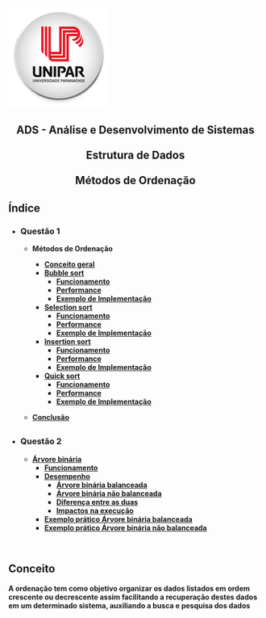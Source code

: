 ![Alt text ](/img/unipar.png "teste") 
<div align='center'><b><h2>ADS - Análise e Desenvolvimento de Sistemas
<b><br><br>Estrutura de Dados 
<br><br>Métodos de Ordenação</center></h2></div>


<h2>Índice</h2>

 - <h3>Questão 1</h3>

    - Métodos de Ordenação
	    - [Conceito geral]( #Conceito)
	    - [Bubble sort](https://github.com/MatheusFuzi/EstruturadeDados2AARE/blob/master/Ordering%20Methods/Bubble%20Sort.md)
		    - [Funcionamento]()
		    - [Performance]()
		    - [Exemplo de Implementação]()
	    - [Selection sort]()
		    - [Funcionamento]()
		    - [Performance]()
		    - [Exemplo de Implementação]()
	    - [Insertion sort]()
		    - [Funcionamento]()
		    - [Performance]()
		    - [Exemplo de Implementação]()
	    - [Quick sort]()
		    - [Funcionamento]()
		    - [Performance]()
		    - [Exemplo de Implementação]()

	 - [Conclusão]()
	 ##
		 
- <h3>Questão 2</h3>

	 - [Árvore binária]()
		 - [Funcionamento]()
		 - [Desempenho ]()
			 - [Árvore binária balanceada]()
			 - [Árvore binária não balanceada]()
			 - [Diferença entre as duas]()
			 - [Impactos na execução]()
		- [Exemplo prático Árvore binária balanceada]()
		- [Exemplo prático Árvore binária não balanceada]()

<br>


 ## Conceito</div>
<p>	A ordenação tem como objetivo organizar os dados listados em ordem crescente ou decrescente assim facilitando a recuperação destes dados em um determinado sistema, auxiliando a busca e pesquisa dos dados</p>
		  

	  

<!--stackedit_data:
eyJoaXN0b3J5IjpbLTQ1OTY1NDUwMCw3MjI2ODc5MDAsLTE2MT
U0OTUyNjMsLTE0MDg2MjEyNTksMTc1MDUzNTcwMSwxMTg4NTA4
NzU5LC0xMTI4MTI2NjE1LDE0MzIzNzU0NTgsMTY3MzExNzQ3Mi
wtNjM1MDg4MDQ0LDE2MTkwODMzODIsMTQ4MjU1MTExNSwxMTY4
MTE2NTIsOTk5MjU4NjU1LC0zMzI0NTUzNjNdfQ==
-->